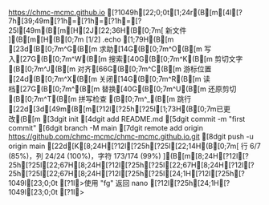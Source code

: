 <https://chmc-mcmc.github.io>
[?1049h[22;0;0t[1;24r(B[m[4l[?7h[39;49m[?1h=[?1h=[?1h=[?25l[49m(B[m[H[2J[22;36H(B[0;7m[ 新文件 ](B[m[H(B[0;7m  [1/2]                              .echo                                      [1;79H(B[m[23d(B[0;7m^G(B[m 求助[14G(B[0;7m^O(B[m 写入[27G(B[0;7m^W(B[m 搜索[40G(B[0;7m^K(B[m 剪切文字  (B[0;7m^J(B[m 对齐[66G(B[0;7m^C(B[m 游标位置[24d(B[0;7m^X(B[m 关闭[14G(B[0;7m^R(B[m 读档[27G(B[0;7m^\(B[m 替换[40G(B[0;7m^U(B[m 还原剪切  (B[0;7m^T(B[m 拼写检查  (B[0;7m^_(B[m 跳行[22d[3d[49m(B[m[?12l[?25h[?25l[1;73H(B[0;7m已更改(B[m[3dgit init[4dgit add README.md[5dgit commit -m "first commit"[6dgit branch -M main[7dgit remote add origin https://github.com/chmc-mcmc/chmc-mcmc.github.io.git[8dgit push -u origin main[22d[K[8;24H[?12l[?25h[?25l[22;14H(B[0;7m[ 行 6/7 (85%)，列 24/24 (100%)，字符 173/174 (99%) ](B[m[8;24H[?12l[?25h[?25l[22;67H[8;24H[?12l[?25h[?25l[22;67H[8;24H[?12l[?25h[?25l[22;67H[8;24H[?12l[?25h[?25l[24;1H[?12l[?25h[?1049l[23;0;0t[?1l>使用 "fg" 返回 nano
[?12l[?25h[24;1H[?1049l[23;0;0t[?1l>